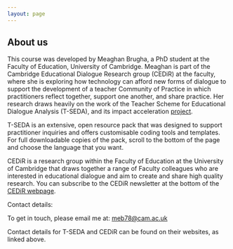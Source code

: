 ```yaml
---
layout: page
---
```


## About us

This course was developed by Meaghan Brugha, a PhD student at the Faculty of Education, University of Cambridge. Meaghan is part of the Cambridge Educational Dialogue Research group (CEDiR) at the faculty, where she is exploring how technology can afford new forms of dialogue to support the development of a teacher Community of Practice in which practitioners reflect together, support one another, and share practice. Her research draws heavily on the work of the Teacher Scheme for Educational Dialogue Analysis (T-SEDA), and its impact acceleration [project](https://www.educ.cam.ac.uk/research/programmes/tseda/).

T-SEDA is an extensive, open resource pack that was designed to support practitioner inquiries and offers customisable coding tools and templates. For full downloadable copies of the pack, scroll to the bottom of the page and choose the language that you want.

CEDiR is a research group within the Faculty of Education at the University of Cambridge that draws together a range of Faculty colleagues who are interested in educational dialogue and aim to create and share high quality research. You can subscribe to the CEDiR newsletter at the bottom of the [CEDiR webpage](https://www.educ.cam.ac.uk/research/groups/cedir/).

Contact details:

To get in touch, please email me at: meb78@cam.ac.uk

Contact details for T-SEDA and CEDiR can be found on their websites, as linked above.
